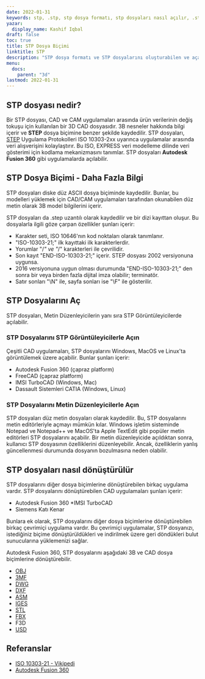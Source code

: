 ```yaml
---
date: 2022-01-31
keywords: stp, .stp, stp dosya formatı, stp dosyaları nasıl açılır, .stp uzantısı, stp uzantısı
yazar:
  display_name: Kashif Iqbal
draft: false
toc: true
title: STP Dosya Biçimi
linktitle: STP
description: "STP dosya formatı ve STP dosyalarını oluşturabilen ve açabilen API'ler hakkında bilgi edinin."
menu:
  docs:
    parent: "3d"
lastmod: 2022-01-31
---
```


## STP dosyası nedir?

Bir STP dosyası, CAD ve CAM uygulamaları arasında ürün verilerinin değiş tokuşu için kullanılan bir 3D CAD dosyasıdır. 3B nesneler hakkında bilgi içerir ve **STEP** dosya biçimine benzer şekilde kaydedilir. STP dosyaları, [STEP](/tr/3d/step/) Uygulama Protokolleri ISO 10303-2xx uyarınca uygulamalar arasında veri alışverişini kolaylaştırır. Bu ISO, EXPRESS veri modelleme dilinde veri gösterimi için kodlama mekanizmasını tanımlar. STP dosyaları **Autodesk Fusion 360** gibi uygulamalarda açılabilir.

## STP Dosya Biçimi - Daha Fazla Bilgi

STP dosyaları diske düz ASCII dosya biçiminde kaydedilir. Bunlar, bu modelleri yüklemek için CAD/CAM uygulamaları tarafından okunabilen düz metin olarak 3B model bilgilerini içerir.

STP dosyaları da .step uzantılı olarak kaydedilir ve bir dizi kayıttan oluşur. Bu dosyalarla ilgili göze çarpan özellikler şunları içerir:

* Karakter seti, ISO 10646'nın kod noktaları olarak tanımlanır.
* "ISO-10303-21;" ilk kayıttaki ilk karakterlerdir.
* Yorumlar "/*" ve "*/" karakterleri ile çevrilidir.
* Son kayıt "END-ISO-10303-21;" içerir. STEP dosyası 2002 versiyonuna uygunsa.
* 2016 versiyonuna uygun olması durumunda "END-ISO-10303-21;" den sonra bir veya birden fazla dijital imza olabilir; terminatör.
* Satır sonları "\N\" ile, sayfa sonları ise "\F\" ile gösterilir.

## STP Dosyalarını Aç

STP dosyaları, Metin Düzenleyicilerin yanı sıra STP Görüntüleyicilerde açılabilir.

### STP Dosyalarını STP Görüntüleyicilerle Açın

Çeşitli CAD uygulamaları, STP dosyalarını Windows, MacOS ve Linux'ta görüntülemek üzere açabilir. Bunlar şunları içerir:

* Autodesk Fusion 360 (çapraz platform)
* FreeCAD (çapraz platform)
* IMSI TurboCAD (Windows, Mac)
* Dassault Sistemleri CATIA (Windows, Linux)

### STP Dosyalarını Metin Düzenleyicilerle Açın

STP dosyaları düz metin dosyaları olarak kaydedilir. Bu, STP dosyalarını metin editörleriyle açmayı mümkün kılar. Windows işletim sisteminde Notepad ve Notepad++ ve MacOS'ta Apple TextEdit gibi popüler metin editörleri STP dosyalarını açabilir. Bir metin düzenleyicide açıldıktan sonra, kullanıcı STP dosyasının özelliklerini düzenleyebilir. Ancak, özelliklerin yanlış güncellenmesi durumunda dosyanın bozulmasına neden olabilir.

## STP dosyaları nasıl dönüştürülür

STP dosyalarını diğer dosya biçimlerine dönüştürebilen birkaç uygulama vardır. STP dosyalarını dönüştürebilen CAD uygulamaları şunları içerir:

* Autodesk Fusion 360
*IMSI TurboCAD
* Siemens Katı Kenar

Bunlara ek olarak, STP dosyalarını diğer dosya biçimlerine dönüştürebilen birkaç çevrimiçi uygulama vardır. Bu çevrimiçi uygulamalar, STP dosyanızı, istediğiniz biçime dönüştürüldükleri ve indirilmek üzere geri döndükleri bulut sunucularına yüklemenizi sağlar.

Autodesk Fusion 360, STP dosyalarını aşağıdaki 3B ve CAD dosya biçimlerine dönüştürebilir.

* [OBJ](/tr/3d/nesne/)
* [3MF](/tr/3d/3mf/)
* [DWG](/tr/cad/dwg/)
* [DXF](/tr/cad/dxf/)
* [ASM](/tr/cad/asm/)
* [IGES](/tr/cad/iges/)
* [STL](/tr/cad/stl/)
* [FBX](/tr/3d/fbx/)
* F3D
* [USD](/tr/3d/usd/)

## Referanslar

* [ISO 10303-21 - Vikipedi](https://en.wikipedia.org/wiki/ISO_10303-21)
* [Autodesk Fusion 360](https://www.autodesk.com/products/fusion-360/overview)

